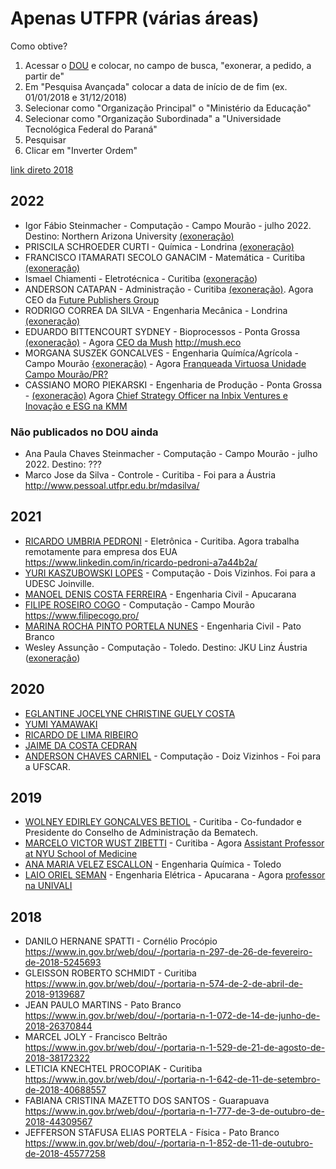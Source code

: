 # Apenas UTFPR (várias áreas)

Como obtive?

1. Acessar o [DOU](https://www.in.gov.br/inicio) e colocar, no campo de busca, "exonerar, a pedido, a partir de" 
2. Em "Pesquisa Avançada" colocar a data de início de de fim (ex. 01/01/2018 e 31/12/2018)
2. Selecionar como "Organização Principal" o "Ministério da Educação"
3. Selecionar como "Organização Subordinada" a "Universidade Tecnológica Federal do Paraná"
4. Pesquisar
5. Clicar em "Inverter Ordem"

[link direto 2018](https://www.in.gov.br/consulta/-/buscar/dou?q=%22++exonerar%2C+a+pedido%2C+a+partir+de%22&s=do2&exactDate=personalizado&sortType=0&delta=20&publishFrom=01%2F01%2F2018&publishTo=31%2F12%2F2018&reverseSort=1&orgPrin=Minist%C3%A9rio+da+Educa%C3%A7%C3%A3o&orgSub=Universidade+Tecnol%C3%B3gica+Federal+do+Paran%C3%A1)

## 2022

- Igor Fábio Steinmacher - Computação - Campo Mourão - julho 2022. Destino: Northern Arizona University [(exoneração)](https://www.in.gov.br/web/dou/-/portaria-de-pessoal-gabir/utfpr-n-1.233-de-18-de-julho-de-2022-416982541)
- PRISCILA SCHROEDER CURTI - Química - Londrina [(exoneração)](https://www.in.gov.br/web/dou/-/portaria-de-pessoal-gabir/utfpr-n-1.186-de-12-de-julho-de-2022-415899477)
- FRANCISCO ITAMARATI SECOLO GANACIM - Matemática - Curitiba [(exoneração)](https://www.in.gov.br/web/dou/-/portaria-de-pessoal-gabir/utfpr-n-1.035-de-23-de-junho-de-2022-411438648)
- Ismael Chiamenti - Eletrotécnica - Curitiba ([exoneração](https://www.in.gov.br/web/dou/-/portaria-de-pessoal-gabir/utfpr-n-1.009-de-20-de-junho-de-2022-410075894))
- ANDERSON CATAPAN - Administração - Curitiba [(exoneração)](https://www.in.gov.br/web/dou/-/portaria-de-pessoal-gabir/utfpr-n-984-de-13-de-junho-de-2022-408467427). Agora CEO da [Future Publishers Group](https://archive.is/keULV)
- RODRIGO CORREA DA SILVA - Engenharia Mecânica - Londrina [(exoneração)](https://www.in.gov.br/web/dou/-/portaria-de-pessoal-gabir/utfpr-n-343-de-10-de-marco-de-2022-386147203)
- EDUARDO BITTENCOURT SYDNEY - Bioprocessos - Ponta Grossa [(exoneração)](https://www.in.gov.br/web/dou/-/portaria-de-pessoal-gabir/utfpr-n-271-de-4-de-marco-de-2022-385195245) - Agora [CEO da Mush](https://www.linkedin.com/in/eduardo-bittencourt-sydney-7297502b)  http://mush.eco
- MORGANA SUSZEK GONCALVES - Engenharia Químíca/Agrícola - Campo Mourão [{exoneração)](https://www.in.gov.br/web/dou/-/portaria-de-pessoal-gabir/utfpr-n-212-de-21-de-fevereiro-de-2022-382362244) - Agora [Franqueada Virtuosa Unidade Campo Mourão/PR?](https://archive.is/zQ4te)
- CASSIANO MORO PIEKARSKI - Engenharia de Produção - Ponta Grossa - [(exoneração)](https://www.in.gov.br/web/dou/-/portaria-de-pessoal-gabir/utfpr-n-155-de-4-de-fevereiro-de-2022-379492185) Agora [Chief Strategy Officer na Inbix Ventures e Inovação e ESG na KMM](https://www.linkedin.com/in/cassiano-moro-piekarski/)

### Não publicados no DOU ainda
- Ana Paula Chaves Steinmacher - Computação - Campo Mourão -  julho 2022. Destino: ???
- Marco Jose da Silva - Controle - Curitiba - Foi para a Áustria http://www.pessoal.utfpr.edu.br/mdasilva/

## 2021

- [RICARDO UMBRIA PEDRONI](https://www.in.gov.br/web/dou/-/portaria-de-pessoal-gabir/utfpr-n-1.724-de-14-de-setembro-de-2021-345498901) - Eletrônica - Curitiba. Agora trabalha remotamente para empresa dos EUA https://www.linkedin.com/in/ricardo-pedroni-a7a44b2a/
- [YURI KASZUBOWSKI LOPES](https://www.in.gov.br/web/dou/-/portaria-de-pessoal-gabir/utfpr-n-818-de-20-de-maio-de-2021-321531080) - Computação - Dois Vizinhos. Foi para a UDESC Joinville.
- [MANOEL DENIS COSTA FERREIRA](https://www.in.gov.br/web/dou/-/portaria-de-pessoal-gabir/utfpr-n-800-de-12-de-maio-de-2021-320670123) - Engenharia Civil - Apucarana 
- [FILIPE ROSEIRO COGO](https://www.in.gov.br/web/dou/-/portaria-de-pessoal-gabir/utfpr-n-529-de-30-de-marco-de-2021-311401881) - Computação - Campo Mourão https://www.filipecogo.pro/ 
- [MARINA ROCHA PINTO PORTELA NUNES](https://www.in.gov.br/web/dou/-/portaria-de-pessoal-gabir/utfpr-n-510-de-25-de-marco-de-2021-311137785) - Engenharia Civil - Pato Branco
- Wesley Assunção - Computação - Toledo. Destino: JKU Linz Áustria ([exoneração](https://www.in.gov.br/web/dou/-/portaria-de-pessoal-gabir/utfpr-n-92-de-21-de-janeiro-de-2021-300779236))

## 2020

- [EGLANTINE JOCELYNE CHRISTINE GUELY COSTA](https://www.in.gov.br/web/dou/-/portaria-n-182-de-12-de-fevereiro-de-2020-243336578)
- [YUMI YAMAWAKI](https://www.in.gov.br/web/dou/-/portaria-n-248-de-3-de-marco-de-2020-246515267)
- [RICARDO DE LIMA RIBEIRO](https://www.in.gov.br/web/dou/-/portaria-n-678-de-25-de-maio-de-2020-258916432)
- [JAIME DA COSTA CEDRAN](https://www.in.gov.br/web/dou/-/portaria-n-1.231-de-19-de-outubro-de-2020-284463674)
- [ANDERSON CHAVES CARNIEL](https://www.in.gov.br/web/dou/-/portaria-n-1.511-de-4-de-dezembro-de-2020-292985018) - Computação - Doiz Vizinhos - Foi para a UFSCAR.


## 2019

- [WOLNEY EDIRLEY GONCALVES BETIOL](https://www.in.gov.br/web/dou/-/portaria-n-1.074-de-17-de-junho-de-2019-164333766) - Curitiba - Co-fundador e Presidente do Conselho de Administração da Bematech.
- [MARCELO VICTOR WUST ZIBETTI](https://www.in.gov.br/web/dou/-/portaria-n-1.144-de-1-de-julho-de-2019-187443913) - Curitiba - Agora [Assistant Professor at NYU School of Medicine](https://www.linkedin.com/in/marcelo-victor-w%C3%BCst-zibetti-a2562a5/)
- [ANA MARIA VELEZ ESCALLON](https://www.in.gov.br/web/dou/-/portaria-n-1.279-de-15-de-julho-de-2019-196333602) - Engenharia Química - Toledo 
- [LAIO ORIEL SEMAN](https://www.in.gov.br/web/dou/-/portaria-n-1359-de-19-de-julho-de-2019-201851063) - Engenharia Elétrica - Apucarana - Agora [professor na UNIVALI](https://www.linkedin.com/in/laio-seman/)


## 2018 

- DANILO HERNANE SPATTI - Cornélio Procópio https://www.in.gov.br/web/dou/-/portaria-n-297-de-26-de-fevereiro-de-2018-5245693
- GLEISSON ROBERTO SCHMIDT - Curitiba https://www.in.gov.br/web/dou/-/portaria-n-574-de-2-de-abril-de-2018-9139687
- JEAN PAULO MARTINS - Pato Branco https://www.in.gov.br/web/dou/-/portaria-n-1-072-de-14-de-junho-de-2018-26370844
- MARCEL JOLY - Francisco Beltrão https://www.in.gov.br/web/dou/-/portaria-n-1-529-de-21-de-agosto-de-2018-38172322
- LETICIA KNECHTEL PROCOPIAK - Curitiba https://www.in.gov.br/web/dou/-/portaria-n-1-642-de-11-de-setembro-de-2018-40688557
- FABIANA CRISTINA MAZETTO DOS SANTOS - Guarapuava https://www.in.gov.br/web/dou/-/portaria-n-1-777-de-3-de-outubro-de-2018-44309567
- JEFFERSON STAFUSA ELIAS PORTELA - Física - Pato Branco https://www.in.gov.br/web/dou/-/portaria-n-1-852-de-11-de-outubro-de-2018-45577258